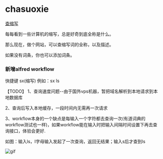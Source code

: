 # chasuoxie
[查缩写](https://www.expshort.com/)

每每看到一些计算机的缩写，总是好奇到底全称是什么。

那么现在，做个网站，可以查缩写词的全称，以及描述。

如果没有词条，你也可以添加词条。

### 新增alfred workflow
快捷键 sx(缩写)
例如：sx ls

【TODO】
1、查询速度问题--由于国外vps机器，暂把域名解析到本地请求到本地数据库

2、查询后写入本地缓存，一段时间内无需再一次请求

3、workflow本身的一个缺点是每输入一个字符都去查询一次(有道词典的workflow测试也一样)，如果workflow能在输入时把输入间隔时间设置下再去查询接口，体验会更好.

如图：输入ls，l字母输入发起了一次查询，返回无结果；输入s后才查到ls

![gif](https://raw.githubusercontent.com/mr-von-chn/expshort/master/2019-05-11%2011_38_11.gif)
